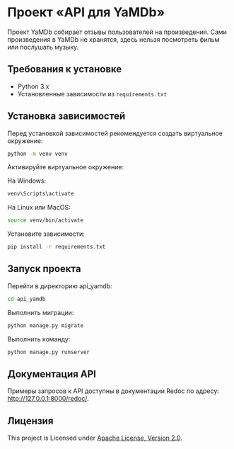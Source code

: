 # Проект «API для YaMDb»

Проект YaMDb собирает отзывы пользователей на произведения. Сами произведения в YaMDb не хранятся, здесь нельзя посмотреть фильм или послушать музыку.
## Требования к установке

- Python 3.x
- Установленные зависимости из `requirements.txt`


## Установка зависимостей
Перед установкой зависимостей рекомендуется создать виртуальное окружение:

```bash
python -m venv venv
```
Активируйте виртуальное окружение:

На Windows:
```bash
venv\Scripts\activate
```
На Linux или MacOS:
```bash
source venv/bin/activate
```
Установите зависимости:

```bash
pip install -r requirements.txt
```

## Запуск проекта
Перейти в директорию api_yamdb:

```bash
cd api_yamdb
```
Выполнить миграции:
```bash
python manage.py migrate
```

Выполнить команду:
```bash
python manage.py runserver
```

## Документация API
Примеры запросов к API доступны в документации Redoc по адресу: http://127.0.0.1:8000/redoc/. 

## Лицензия
This project is Licensed under [Apache License, Version 2.0](https://www.apache.org/licenses/LICENSE-2.0).
